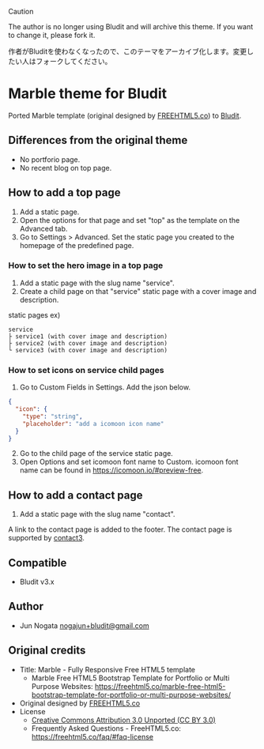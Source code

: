 > [!CAUTION]
> The author is no longer using Bludit and will archive this theme. If you want to change it, please fork it.
>
> 作者がBluditを使わなくなったので、このテーマをアーカイブ化します。変更したい人はフォークしてください。

# Marble theme for Bludit

Ported Marble template (original designed by [FREEHTML5.co](https://freehtml5.co/)) to [Bludit](https://www.bludit.com/).

## Differences from the original theme

- No portforio page.
- No recent blog on top page.

## How to add a top page

1. Add a static page.
2. Open the options for that page and set "top" as the template on the Advanced tab.
3. Go to Settings > Advanced. Set the static page you created to the homepage of the predefined page.

### How to set the hero image in a top page

1. Add a static page with the slug name "service".
2. Create a child page on that "service" static page with a cover image and description.

static pages ex)

```text
service
├ service1 (with cover image and description)
├ service2 (with cover image and description)
└ service3 (with cover image and description)
```

### How to set icons on service child pages

1. Go to Custom Fields in Settings. Add the json below.

```json
{
  "icon": {
    "type": "string",
    "placeholder": "add a icomoon icon name"
  }
}
```

2. Go to the child page of the service static page.
3. Open Options and set icomoon font name to Custom. icomoon font name can be found in <https://icomoon.io/#preview-free>.

## How to add a contact page

1. Add a static page with the slug name "contact".

A link to the contact page is added to the footer. The contact page is supported by [contact3](https://plugins.bludit.com/plugin/contact3).

## Compatible

- Bludit v3.x

## Author

- Jun Nogata <nogajun+bludit@gmail.com>

## Original credits

- Title: Marble - Fully Responsive Free HTML5 template
  - Marble Free HTML5 Bootstrap Template for Portfolio or Multi Purpose Websites: <https://freehtml5.co/marble-free-html5-bootstrap-template-for-portfolio-or-multi-purpose-websites/>
- Original designed by [FREEHTML5.co](http://freehtml5.co/)
- License
  - [Creative Commons Attribution 3.0 Unported (CC BY 3.0) ](https://creativecommons.org/licenses/by/3.0/)
  - Frequently Asked Questions - FreeHTML5.co: https://freehtml5.co/faq/#faq-license
